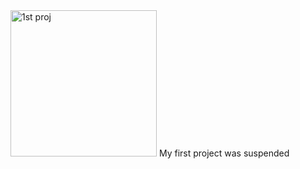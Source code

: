 <img width="234" alt="1st proj" src="https://github.com/uwimbabazi123456/assign_1/assets/175347976/35ba7048-2e31-451a-901d-85157b96090d">
My first project was suspended

